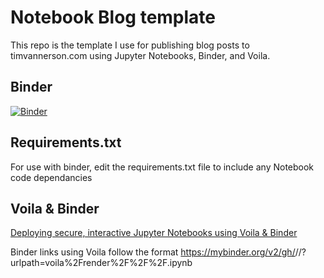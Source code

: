 # Notebook Blog template

This repo is the template I use for publishing blog posts to timvannerson.com using Jupyter Notebooks, Binder, and Voila.

## Binder
[![Binder](https://mybinder.org/badge_logo.svg)](https://mybinder.org/v2/gh/TimVannerson/test-notebook-blog/HEAD?urlpath=voila%2Frender%2Findex.ipynb)

## Requirements.txt
For use with binder, edit the requirements.txt file to include any Notebook code dependancies 

## Voila & Binder
[Deploying secure, interactive Jupyter Notebooks using Voila & Binder](https://voila.readthedocs.io/en/stable/deploy.html)

Binder links using Voila follow the format https://mybinder.org/v2/gh/<GitHubUsername>/<repo-name>/<Git ref>?urlpath=voila%2Frender%2F<path>%2F<to>%2F<notebook>.ipynb
